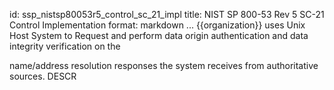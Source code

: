 id: ssp_nistsp80053r5_control_sc_21_impl
title: NIST SP 800-53 Rev 5 SC-21 Control Implementation
format: markdown
...
{{organization}} uses Unix Host System to        Request and perform data origin authentication and data integrity verification on the

name/address resolution responses the system receives from authoritative sources.
 DESCR
